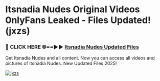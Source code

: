 # Itsnadia Nudes Original Videos 0nlyFans Leaked - Files Updated! (jxzs)

<h3>🔴 CLICK HERE 🌐==►► <a href="https://tinyurl.com/4mcuefdz" rel="nofollow">Itsnadia Nudes Updated Files</a></h3>

Get Itsnadia Nudes and all content. Now you can access all videos and pictures of Itsnadia Nudes. New Updated Files 2025!

[![jxzs](https://i.imgur.com/StAQSOY.gif)](https://tinyurl.com/4mcuefdz)
